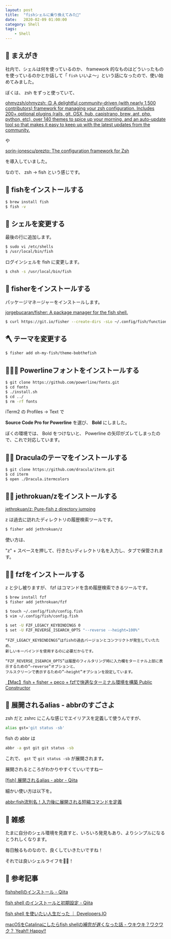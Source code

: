 ```yaml
---
layout: post
title:  "fishシェルに乗り換えてみた🔫"
date:   2020-02-09 01:00:00
category: Shell
tags:
    - Shell
---
```


## 🦑 まえがき

社内で、シェルは何を使っているのか、
framework 的なものはどういったものを使っているのかとか話して「 `fish` いいよ〜」という話になったので、使い始めてみました。

ぼくは、 zsh をずっと使っていて、

[ohmyzsh/ohmyzsh: 🙃 A delightful community-driven (with nearly 1,500 contributors) framework for managing your zsh configuration. Includes 200+ optional plugins (rails, git, OSX, hub, capistrano, brew, ant, php, python, etc), over 140 themes to spice up your morning, and an auto-update tool so that makes it easy to keep up with the latest updates from the community.](https://github.com/ohmyzsh/ohmyzsh)

や

[sorin-ionescu/prezto: The configuration framework for Zsh](https://github.com/sorin-ionescu/prezto)

を導入していました。

なので、 zsh -> fish という感じです。

## 🐶 fishをインストールする

```bash
$ brew install fish
$ fish -v
```

## 🍔 シェルを変更する

最後の行に追加します。

```bash
$ sudo vi /etc/shells
$ /usr/local/bin/fish
```

ログインシェルを fish に変更します。

```bash
$ chsh -s /usr/local/bin/fish
```

## 🔫 fisherをインストールする

パッケージマネージャーをインストールします。

[jorgebucaran/fisher: A package manager for the fish shell.](https://github.com/jorgebucaran/fisher)

```bash
$ curl https://git.io/fisher --create-dirs -sLo ~/.config/fish/functions/fisher.fish
```

## 🪓 テーマを変更する

```bash
$ fisher add oh-my-fish/theme-bobthefish
```

## 🏋🏻‍♂️ Powerlineフォントをインストールする

```bash
$ git clone https://github.com/powerline/fonts.git
$ cd fonts
$ ./install.sh
$ cd ../
$ rm -rf fonts
```

iTerm2 の Profiles -> Text で

**Source Code Pro for Powerline** を選び、 **Bold** にしました。

ぼくの環境では、 Bold をつけないと、 Powerline の矢印がズレてしまったので、これで対応しています。

## 🧛‍♂️ Draculaのテーマをインストールする

```bash
$ git clone https://github.com/dracula/iterm.git
$ cd iterm
$ open ./Dracula.itermcolors
```

## 🤼‍♀️ jethrokuan/zをインストールする

[jethrokuan/z: Pure-fish z directory jumping](https://github.com/jethrokuan/z)

z は過去に訪れたディレクトリの履歴検索ツールです。

```bash
$ fisher add jethrokuan/z
```

使い方は、

"z" + スペースを押して、行きたいディレクトリ名を入力し、タブで保管されます。

## 👮‍♀️ fzfをインストールする

z と少し被りますが、 fzf はコマンドを含め履歴検索できるツールです。

```bash
$ brew install fzf
$ fisher add jethrokuan/fzf

$ touch ~/.config/fish/config.fish
$ vim ~/.config/fish/config.fish

$ set -U FZF_LEGACY_KEYBINDINGS 0
$ set -U FZF_REVERSE_ISEARCH_OPTS "--reverse --height=100%"
```

    “FZF_LEGACY_KEYBINDINGS”はfishの過去バージョンとコンフリクトが発生していたため、
    新しいキーバインドを使用するのに必要だからです。

    “FZF_REVERSE_ISEARCH_OPTS”は履歴のフィルタリング時に入力欄をターミナル上部に表示するための”–reverse”オプションと、
    フルスクリーンで表示するための”–height”オプションを設定しています。

[【Mac】fish + fisher + peco + fzfで快適なターミナル環境を構築 Public Constructor](https://public-constructor.com/terminal-fish-setup/)

## 🥦 展開されるalias - abbrのすごさよ

zsh だと zshrc にこんな感じでエイリアスを定義して使うんですが、

```bash
alias gst='git status -sb'
```

fish の abbr は

```bash
abbr -a gst git git status -sb
```

これで、 `gst` で `git status -sb` が展開されます。

展開されるところがわかりやすくていいですねー

[[fish] 展開されるalias - abbr - Qiita](https://qiita.com/wataash/items/ab0a8b86b60e782f537f)

細かい使い方は以下を。

[abbr:fish流別名！入力後に展開される短縮コマンドを定義](http://fish.rubikitch.com/abbr/)

## 🍜 雑感

たまに自分のシェル環境を見直すと、いろいろ発見もあり、よりシンプルになるとうれしくなります。

毎日触るものなので、良くしていきたいですね！

それでは良いシェルライフを🎅🎄！

## 🧙 参考記事

[fishshellのインストール - Qiita](https://qiita.com/hirotatsuuu/items/74ab481e90066cce524f)

[fish shell のインストールと初期設定 - Qiita](https://qiita.com/1ain2/items/a63ea17320640cc37070)

[fish shell を使いたい人生だった ｜ Developers.IO](https://dev.classmethod.jp/etc/fish-shell-life/)

[macOSをCatalinaにしたらfish shellの補完が遅くなった話 - ウキウキ？ワクワク？ Yeah!! Happy!!](https://panaki.hatenablog.com/entry/2019/12/12/195249)

